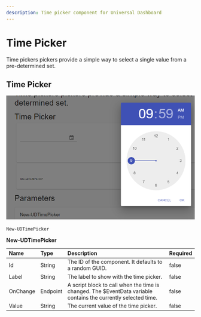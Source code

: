 ```yaml
---
description: Time picker component for Universal Dashboard
---
```


# Time Picker

Time pickers pickers provide a simple way to select a single value from a pre-determined set.

## Time Picker

![](../../../.gitbook/assets/image%20%2867%29.png)

```text
New-UDTimePicker
```



**New-UDTimePicker**

| Name | Type | Description | Required |
| :--- | :--- | :--- | :--- |
| Id | String | The ID of the component. It defaults to a random GUID. | false |
| Label | String | The label to show with the time picker. | false |
| OnChange | Endpoint | A script block to call when the time is changed. The $EventData variable contains the currently selected time. | false |
| Value | String | The current value of the time picker. | false |

